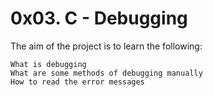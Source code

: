 # 0x03. C - Debugging


The aim of the project is to learn the following:

    What is debugging
    What are some methods of debugging manually
    How to read the error messages



